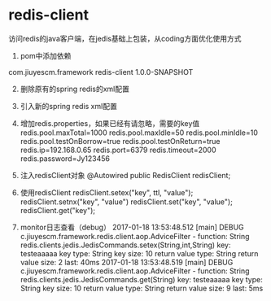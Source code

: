 # redis-client
访问redis的java客户端，在jedis基础上包装，从coding方面优化使用方式 

1. pom中添加依赖
<dependency>
  <groupId>com.jiuyescm.framework</groupId>
  <artifactId>redis-client</artifactId>
  <version>1.0.0-SNAPSHOT</version>
</dependency>

2. 删除原有的spring redis的xml配置

3. 引入新的spring redis xml配置
<import resource="classpath*:spring-redis.xml" />

4. 增加redis.properties，如果已经有请忽略，需要的key值
redis.pool.maxTotal=1000
redis.pool.maxIdle=50
redis.pool.minIdle=10
redis.pool.testOnBorrow=true
redis.pool.testOnReturn=true
redis.ip=192.168.0.65
redis.port=6379
redis.timeout=2000
redis.password=Jy123456

5. 注入redisClient对象
@Autowired
public RedisClient redisClient;

6. 使用redisClient
redisClient.setex("key", ttl, "value");
redisClient.setnx("key", "value")
redisClient.set("key", "value");
redisClient.get("key");

7. monitor日志查看（debug）
2017-01-18 13:53:48.512 [main] DEBUG c.jiuyescm.framework.redis.client.aop.AdviceFilter - function: String redis.clients.jedis.JedisCommands.setex(String,int,String)
key: testeaaaaa
key type: String
key size: 10
return value type: String
return value size: 2
last: 40ms
2017-01-18 13:53:48.519 [main] DEBUG c.jiuyescm.framework.redis.client.aop.AdviceFilter - function: String redis.clients.jedis.JedisCommands.get(String)
key: testeaaaaa
key type: String
key size: 10
return value type: String
return value size: 9
last: 5ms